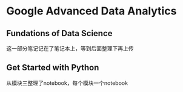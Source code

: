 # Google Advanced Data Analytics
## Fundations of Data Science
这一部分笔记记在了笔记本上，等到后面整理下再上传
## Get Started with Python
从模块三整理了notebook，每个模块一个notebook
